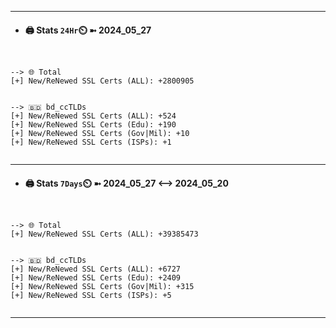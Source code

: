 

---
- #### 🖨️ **Stats** `24Hr`⏲️ ➼ 2024_05_27
```console


--> 🌐 Total
[+] New/ReNewed SSL Certs (ALL): +2800905


--> 🇧🇩 bd_ccTLDs
[+] New/ReNewed SSL Certs (ALL): +524
[+] New/ReNewed SSL Certs (Edu): +190
[+] New/ReNewed SSL Certs (Gov|Mil): +10
[+] New/ReNewed SSL Certs (ISPs): +1


```

---
- #### 🖨️ **Stats** `7Days`⏲️ ➼ 2024_05_27 <--> 2024_05_20
```console


--> 🌐 Total
[+] New/ReNewed SSL Certs (ALL): +39385473


--> 🇧🇩 bd_ccTLDs
[+] New/ReNewed SSL Certs (ALL): +6727
[+] New/ReNewed SSL Certs (Edu): +2409
[+] New/ReNewed SSL Certs (Gov|Mil): +315
[+] New/ReNewed SSL Certs (ISPs): +5


```

---

